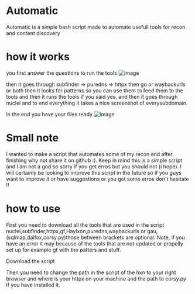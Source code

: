 # Automatic
Automatic is a simple bash script made to automate usefull tools for recon and content discovery 

# how it works 
you first answer the questions to run the tools ![image](https://github.com/i-forgo-it/Automatic/assets/163911891/34891b27-e0e2-4279-a90f-02c847a2dd5a)

then it goes through subfinder => puredns => httpx then go or waybackurls or both then it looks for patterns so you can use them to feed them to the tools and then it runs the tools if you said yes, and  then it goes through nuclei and to    end everything it takes a nice screenshot of everysubdomain.

in the end you have your files ready ![image](https://github.com/i-forgo-it/Automatic/assets/163911891/87d699e7-70d5-43c7-87da-be7b005cf8b2)

# Small note 
I wanted to make a script that automates some of my recon and after finishing why not share it on github :). Keep in mind this is a simple script and I am not a god so sorry if you get erros but you should not (i hope).
I will certainly be looking to improve this script in the future so if you guys want to improve it or have suggestions or you get some erros don't hesitate !!

# how to use
First you need to download all the tools that are used in the script nuclei,subfinder,httpx,gf,Haylxon,puredns,waybackurls or gau,(sqlmap,dalfox,corsy.py)those between brackets are optional.
Note, if you have an error it may because of the tools that are not updated or propelly set up for example gf with the patters and stuff.

Download the script 

Then you need to change the path in the script of the hxn to your right browser and where is your httpx on your machine and the path to corsy.py if you have installed it.




